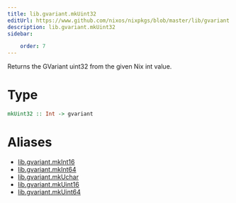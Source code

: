 ```yaml
---
title: lib.gvariant.mkUint32
editUrl: https://www.github.com/nixos/nixpkgs/blob/master/lib/gvariant.nix#L19C20
description: lib.gvariant.mkUint32
sidebar:

    order: 7
---
```


Returns the GVariant uint32 from the given Nix int value.

# Type

```haskell
mkUint32 :: Int -> gvariant
```


# Aliases

- [lib.gvariant.mkInt16](/nix-doc-comments/reference/lib/gvariant/lib-gvariant-mkInt16)
- [lib.gvariant.mkInt64](/nix-doc-comments/reference/lib/gvariant/lib-gvariant-mkInt64)
- [lib.gvariant.mkUchar](/nix-doc-comments/reference/lib/gvariant/lib-gvariant-mkUchar)
- [lib.gvariant.mkUint16](/nix-doc-comments/reference/lib/gvariant/lib-gvariant-mkUint16)
- [lib.gvariant.mkUint64](/nix-doc-comments/reference/lib/gvariant/lib-gvariant-mkUint64)


